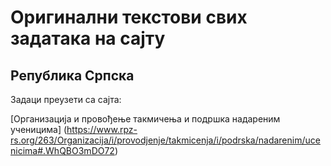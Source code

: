 # Оригинални текстови свих задатака на сајту
## Република Српска
Задаци преузети са сајта:

[Организација и провођење такмичења и подршка надареним ученицима]
(https://www.rpz-rs.org/263/Organizacija/i/provodjenje/takmicenja/i/podrska/nadarenim/ucenicima#.WhQBO3mDO72)
